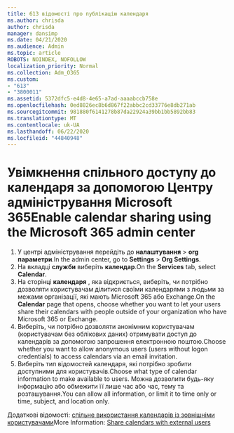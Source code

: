 ```yaml
---
title: 613 відомості про публікацію календаря
ms.author: chrisda
author: chrisda
manager: dansimp
ms.date: 04/21/2020
ms.audience: Admin
ms.topic: article
ROBOTS: NOINDEX, NOFOLLOW
localization_priority: Normal
ms.collection: Adm_O365
ms.custom:
- "613"
- "3800011"
ms.assetid: 5372dfc5-e4d8-4e65-a7ad-aaaabccb758e
ms.openlocfilehash: 0ed8826ec8b6d867f22abbc2cd33776e8db271ab
ms.sourcegitcommit: 981880f6141278b87da22924a39bb1bb5892bb83
ms.translationtype: MT
ms.contentlocale: uk-UA
ms.lasthandoff: 06/22/2020
ms.locfileid: "44840948"
---
```

# <a name="enable-calendar-sharing-using-the-microsoft-365-admin-center"></a><span data-ttu-id="28f48-102">Увімкнення спільного доступу до календаря за допомогою Центру адміністрування Microsoft 365</span><span class="sxs-lookup"><span data-stu-id="28f48-102">Enable calendar sharing using the Microsoft 365 admin center</span></span>

1. <span data-ttu-id="28f48-103">У центрі адміністрування перейдіть до **налаштування**   >   **org параметри**.</span><span class="sxs-lookup"><span data-stu-id="28f48-103">In the admin center, go to  **Settings**  >  **Org Settings**.</span></span>
2. <span data-ttu-id="28f48-104">На вкладці **служби** виберіть **календар**.</span><span class="sxs-lookup"><span data-stu-id="28f48-104">On the  **Services**  tab, select  **Calendar**.</span></span>
3. <span data-ttu-id="28f48-105">На сторінці **календаря** , яка відкриється, виберіть, чи потрібно дозволяти користувачам ділитися своїми календарями з людьми за межами організації, які мають Microsoft 365 або Exchange.</span><span class="sxs-lookup"><span data-stu-id="28f48-105">On the  **Calendar**  page that opens, choose whether you want to let your users share their calendars with people outside of your organization who have Microsoft 365 or Exchange.</span></span>
4. <span data-ttu-id="28f48-106">Виберіть, чи потрібно дозволяти анонімним користувачам (користувачам без облікових даних) отримувати доступ до календарів за допомогою запрошення електронною поштою.</span><span class="sxs-lookup"><span data-stu-id="28f48-106">Choose whether you want to allow anonymous users (users without logon credentials) to access calendars via an email invitation.</span></span>
5. <span data-ttu-id="28f48-107">Виберіть тип відомостей календаря, які потрібно зробити доступними для користувачів.</span><span class="sxs-lookup"><span data-stu-id="28f48-107">Choose what type of calendar information to make available to users.</span></span> <span data-ttu-id="28f48-108">Можна дозволити будь-яку інформацію або обмежити її лише час або час, тему та розташування.</span><span class="sxs-lookup"><span data-stu-id="28f48-108">You can allow all information, or limit it to time only or time, subject, and location only.</span></span>

<span data-ttu-id="28f48-109">Додаткові відомості: [спільне використання календарів із зовнішніми користувачами](https://docs.microsoft.com/microsoft-365/admin/manage/share-calendars-with-external-users)</span><span class="sxs-lookup"><span data-stu-id="28f48-109">More Information: [Share calendars with external users](https://docs.microsoft.com/microsoft-365/admin/manage/share-calendars-with-external-users)</span></span>
